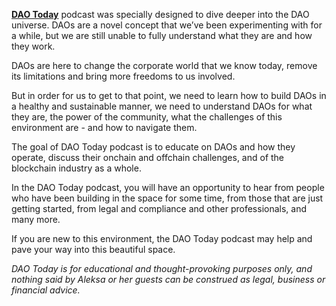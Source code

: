 [**DAO Today**](http://daotoday.io/) podcast was specially designed to dive deeper into the DAO universe. DAOs are a novel concept that we’ve been experimenting with for a while, but we are still unable to fully understand what they are and how they work. 

DAOs are here to change the corporate world that we know today, remove its limitations and bring more freedoms to us involved.

But in order for us to get to that point, we need to learn how to build DAOs in a healthy and sustainable manner, we need to understand DAOs for what they are, the power of the community, what the challenges of this environment are - and how to navigate them.

The goal of DAO Today podcast is to educate on DAOs and how they operate, discuss their onchain and offchain challenges, and of the blockchain industry as a whole. 

In the DAO Today podcast, you will have an opportunity to hear from people who have been building in the space for some time, from those that are just getting started, from legal and compliance and other professionals, and many more.

If you are new to this environment, the DAO Today podcast may help  and pave your way into this beautiful space.


*DAO Today  is for educational and thought-provoking purposes only, and nothing said by Aleksa or her guests can be construed as legal, business or financial advice.*
